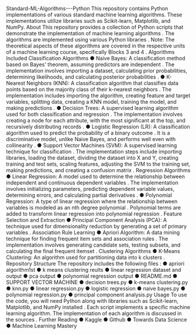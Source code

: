 Standard-ML-Algorithms---Python
This repository contains Python implementations of various standard machine learning algorithms. These implementations utilize libraries such as Scikit-learn, Matplotlib, and NumPy.
About
This repository provides a collection of Python scripts that demonstrate the implementation of machine learning algorithms
. The algorithms are implemented using various Python libraries
.
Note: The theoretical aspects of these algorithms are covered in the respective units of a machine learning course, specifically Blocks 3 and 4
.
Algorithms Included
Classification Algorithms
●
Naive Bayes: A classification method based on Bayes' theorem, assuming predictors are independent
. The implementation involves importing a dataset, calculating prior probabilities, determining likelihoods, and calculating posterior probabilities
.
●
K-Nearest Neighbors (KNN): A classification algorithm that classifies data points based on the majority class of their k-nearest neighbors
. The implementation includes importing the algorithm, creating feature and target variables, splitting data, creating a KNN model, training the model, and making predictions
.
●
Decision Trees: A supervised learning algorithm used for both classification and regression
. The implementation involves creating a node for each attribute, with the most significant at the top, and recursively distributing records
.
●
Logistic Regression (LR): A classification algorithm used to predict the probability of a binary outcome
. It is a discriminative model, unlike Naive Bayes, and performs well even with collinearity
.
●
Support Vector Machines (SVM): A supervised learning technique for classification
.  The implementation steps include importing libraries, loading the dataset, dividing the dataset into X and Y, creating training and test sets, scaling features, adjusting the SVM to the training set, making predictions, and creating a confusion matrix
.
Regression Algorithms
●
Linear Regression: A model used to determine the relationship between independent and continuous dependent variables
. The implementation involves initializing parameters, predicting dependent variable values, determining errors, and calculating partial derivatives
.
●
Polynomial Regression: A type of linear regression where the relationship between variables is modeled as an nth degree polynomial
. Polynomial terms are added to transform linear regression into polynomial regression
.
Feature Selection and Extraction
●
Principal Component Analysis (PCA): A technique used for dimensionality reduction by generating a set of primary variables
.
Association Rule Learning
●
Apriori Algorithm: A data mining technique for finding frequent item sets and association rules
. The implementation involves generating candidate sets, testing subsets, and calculating the final frequent itemset
.
Clustering Algorithms
●
K-Means Clustering: An algorithm used for partitioning data into k clusters
.
Repository Structure
The repository includes the following files
:
●
apriori algorithm1st
●
k means clustering reults
●
linear regression dataset and output
●
pca output
●
polynomial regression output
●
README.md
●
SUPPORT VECTOR MACHINE
●
decision trees.py
●
k-means clustering.py
●
knn.py
●
linear regression.py
●
logistic regression
●
naive bayes.py
●
polynomial regression.py
●
principal component analysis.py
Usage
To use the code, you will need Python along with libraries such as Scikit-learn, Matplotlib, and NumPy installed
. Each script implements a specific machine learning algorithm. The implementation of each algorithm is discussed in the sources
.
Further Reading
●
Kaggle
●
Github
●
Towards Data Science
●
Machine Learning Mastery
